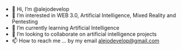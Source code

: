 - 👋 Hi, I’m @alejodevelop
- 👀 I’m interested in WEB 3.0, Artificial Intelligence, Mixed Reality and Pentesting
- 🌱 I’m currently learning Artificial Intelligence
- 💞️ I’m looking to collaborate on artificial intelligence projects
- 📫 How to reach me ... by my email alejodevelop@gmail.com

<!---
alejodevelop/alejodevelop is a ✨ special ✨ repository because its `README.md` (this file) appears on your GitHub profile.
You can click the Preview link to take a look at your changes.
--->
